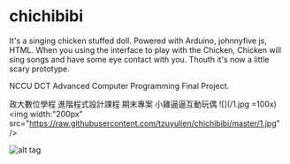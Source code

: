 # chichibibi
It's a singing chicken stuffed doll.
Powered with Arduino, johnnyfive js, HTML.
When you using the interface to play with the Chicken, Chicken will sing songs and have some eye contact with you.
Thouth it's now a little scary prototype.


NCCU DCT Advanced Computer Programming Final Project.

政大數位學程 進階程式設計課程 期末專案
小雞逼逼互動玩偶
![](/1.jpg =100x)
<img width:"200px" src="https://raw.githubusercontent.com/tzuyulien/chichibibi/master/1.jpg" />

![alt tag](https://raw.githubusercontent.com/tzuyulien/chichibibi/master/1.jpg)
